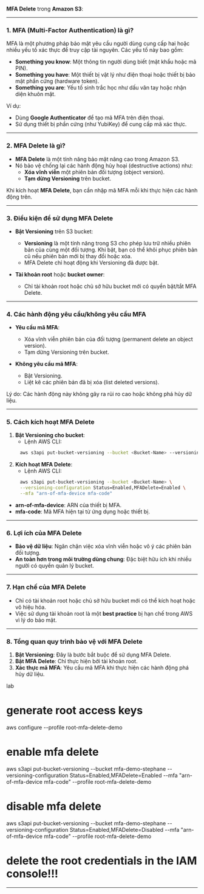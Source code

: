 **MFA Delete** trong **Amazon S3**:

---

### **1. MFA (Multi-Factor Authentication) là gì?**
MFA là một phương pháp bảo mật yêu cầu người dùng cung cấp hai hoặc nhiều yếu tố xác thực để truy cập tài nguyên. Các yếu tố này bao gồm:
- **Something you know**: Một thông tin người dùng biết (mật khẩu hoặc mã PIN).
- **Something you have**: Một thiết bị vật lý như điện thoại hoặc thiết bị bảo mật phần cứng (hardware token).
- **Something you are**: Yếu tố sinh trắc học như dấu vân tay hoặc nhận diện khuôn mặt.

Ví dụ:  
- Dùng **Google Authenticator** để tạo mã MFA trên điện thoại.  
- Sử dụng thiết bị phần cứng (như YubiKey) để cung cấp mã xác thực.

---

### **2. MFA Delete là gì?**
- **MFA Delete** là một tính năng bảo mật nâng cao trong Amazon S3.
- Nó bảo vệ chống lại các hành động hủy hoại (destructive actions) như:
  - **Xóa vĩnh viễn** một phiên bản đối tượng (object version).
  - **Tạm dừng Versioning** trên bucket.

Khi kích hoạt **MFA Delete**, bạn cần nhập mã MFA mỗi khi thực hiện các hành động trên.

---

### **3. Điều kiện để sử dụng MFA Delete**
- **Bật Versioning** trên S3 bucket:
  - **Versioning** là một tính năng trong S3 cho phép lưu trữ nhiều phiên bản của cùng một đối tượng. Khi bật, bạn có thể khôi phục phiên bản cũ nếu phiên bản mới bị thay đổi hoặc xóa.
  - MFA Delete chỉ hoạt động khi Versioning đã được bật.
  
- **Tài khoản root** hoặc **bucket owner**:
  - Chỉ tài khoản root hoặc chủ sở hữu bucket mới có quyền bật/tắt MFA Delete.

---

### **4. Các hành động yêu cầu/không yêu cầu MFA**
- **Yêu cầu mã MFA**:
  - Xóa vĩnh viễn phiên bản của đối tượng (permanent delete an object version).
  - Tạm dừng Versioning trên bucket.
  
- **Không yêu cầu mã MFA**:
  - Bật Versioning.
  - Liệt kê các phiên bản đã bị xóa (list deleted versions).

Lý do: Các hành động này không gây ra rủi ro cao hoặc không phá hủy dữ liệu.

---

### **5. Cách kích hoạt MFA Delete**
1. **Bật Versioning cho bucket**:
   - Lệnh AWS CLI:
```bash
     aws s3api put-bucket-versioning --bucket <Bucket-Name> --versioning-configuration Status=Enabled
```
2. **Kích hoạt MFA Delete**:
   - Lệnh AWS CLI:
```bash
     aws s3api put-bucket-versioning --bucket <Bucket-Name> \
     --versioning-configuration Status=Enabled,MFADelete=Enabled \
     --mfa "arn-of-mfa-device mfa-code"
```
   - **arn-of-mfa-device**: ARN của thiết bị MFA.
   - **mfa-code**: Mã MFA hiện tại từ ứng dụng hoặc thiết bị.

---

### **6. Lợi ích của MFA Delete**
- **Bảo vệ dữ liệu**: Ngăn chặn việc xóa vĩnh viễn hoặc vô ý các phiên bản đối tượng.
- **An toàn hơn trong môi trường dùng chung**: Đặc biệt hữu ích khi nhiều người có quyền quản lý bucket.

---

### **7. Hạn chế của MFA Delete**
- Chỉ có tài khoản root hoặc chủ sở hữu bucket mới có thể kích hoạt hoặc vô hiệu hóa.
- Việc sử dụng tài khoản root là một **best practice** bị hạn chế trong AWS vì lý do bảo mật.

---

### **8. Tổng quan quy trình bảo vệ với MFA Delete**
1. **Bật Versioning**: Đây là bước bắt buộc để sử dụng MFA Delete.
2. **Bật MFA Delete**: Chỉ thực hiện bởi tài khoản root.
3. **Xác thực mã MFA**: Yêu cầu mã MFA khi thực hiện các hành động phá hủy dữ liệu.


lab 

# generate root access keys
aws configure --profile root-mfa-delete-demo

# enable mfa delete
aws s3api put-bucket-versioning --bucket mfa-demo-stephane --versioning-configuration Status=Enabled,MFADelete=Enabled --mfa "arn-of-mfa-device mfa-code" --profile root-mfa-delete-demo

# disable mfa delete
aws s3api put-bucket-versioning --bucket mfa-demo-stephane --versioning-configuration Status=Enabled,MFADelete=Disabled --mfa "arn-of-mfa-device mfa-code" --profile root-mfa-delete-demo

# delete the root credentials in the IAM console!!!
--- 
